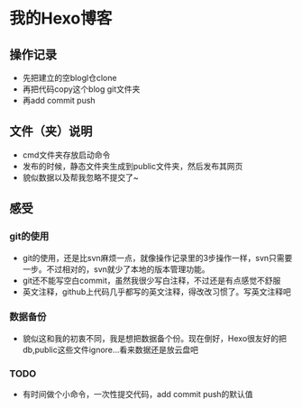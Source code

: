 # 我的Hexo博客

## 操作记录
- 先把建立的空blogl仓clone
- 再把代码copy这个blog git文件夹
- 再add commit push

## 文件（夹）说明
- cmd文件夹存放启动命令
- 发布的时候，静态文件夹生成到public文件夹，然后发布其网页
- 貌似数据以及帮我忽略不提交了~

## 感受
### git的使用
- git的使用，还是比svn麻烦一点，就像操作记录里的3步操作一样，svn只需要一步。不过相对的，svn就少了本地的版本管理功能。 
- git还不能写空白commit，虽然我很少写白注释，不过还是有点感觉不舒服
- 英文注释，github上代码几乎都写的英文注释，得改改习惯了。写英文注释吧

### 数据备份
- 貌似这和我的初衷不同，我是想把数据备个份。现在倒好，Hexo很友好的把db,public这些文件ignore...看来数据还是放云盘吧

### TODO
- 有时间做个小命令，一次性提交代码，add commit push的默认值